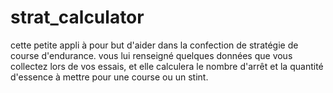 # strat_calculator

cette petite appli à pour but d'aider dans la confection de stratégie de course d'endurance.
    vous lui renseigné quelques données que vous collectez lors de vos essais, et elle calculera le nombre d'arrêt et la quantité d'essence à mettre pour une course ou un stint.